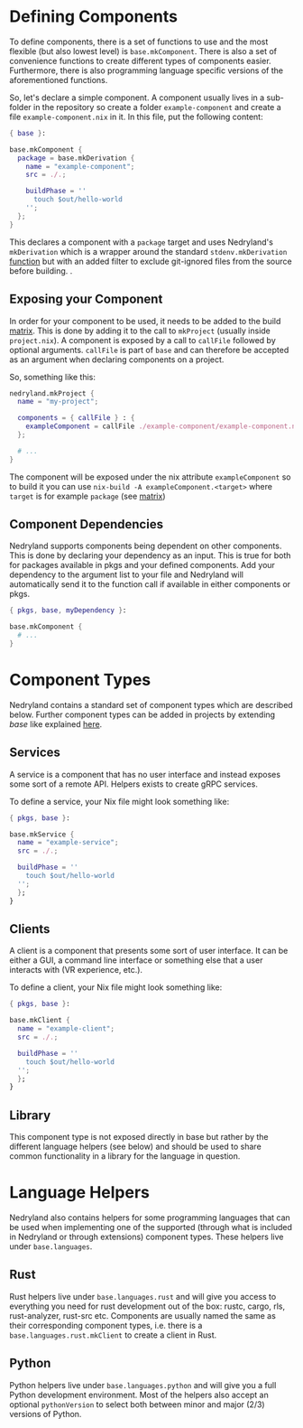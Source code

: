 # Defining Components

To define components, there is a set of functions to use and the most flexible (but also lowest
level) is `base.mkComponent`. There is also a set of convenience functions to create different types
of components easier. Furthermore, there is also programming language specific versions of the
aforementioned functions.

So, let's declare a simple component. A component usually lives in a sub-folder in the repository so
create a folder `example-component` and create a file `example-component.nix` in it. In this file,
put the following content:

```nix
{ base }:

base.mkComponent {
  package = base.mkDerivation {
    name = "example-component";
    src = ./.;

    buildPhase = ''
      touch $out/hello-world
    '';
  };
}
```

This declares a component with a `package` target and uses Nedryland's `mkDerivation`
which is a wrapper around the standard `stdenv.mkDerivation`
[function](https://nixos.org/nixpkgs/manual/#sec-using-stdenv) but with an added filter
to exclude git-ignored files from the source before building.
.

## Exposing your Component

In order for your component to be used, it needs to be added to the build
[matrix](./concepts/matrix.md). This is done by adding it to the call to `mkProject` (usually inside
`project.nix`). A component is exposed by a call to `callFile` followed by optional
arguments. `callFile` is part of `base` and can therefore be accepted as an argument when declaring
components on a project.

So, something like this:

```nix
nedryland.mkProject {
  name = "my-project";

  components = { callFile } : {
    exampleComponent = callFile ./example-component/example-component.nix {};
  };

  # ...
}
```

The component will be exposed under the nix attribute `exampleComponent` so to build it you can use
`nix-build -A exampleComponent.<target>` where `target` is for example `package` (see
[matrix](../concepts/matrix.md))

## Component Dependencies
Nedryland supports components being dependent on other components. This is done by declaring
your dependency as an input. This is true for both for packages available in pkgs and your defined components.
Add your dependency to the argument list to your file and Nedryland will automatically send it to the function
call if available in either components or pkgs.

```nix
{ pkgs, base, myDependency }:

base.mkComponent {
  # ...
}
```

# Component Types

Nedryland contains a standard set of component types which are described below. Further component
types can be added in projects by extending _base_ like explained [here](../declare-project.md#extensions).

## Services
A service is a component that has no user interface and instead exposes some sort of a remote API.
Helpers exists to create gRPC services.

To define a service, your Nix file might look something like:

```nix
{ pkgs, base }:

base.mkService {
  name = "example-service";
  src = ./.;

  buildPhase = ''
    touch $out/hello-world
  '';
  };
}
```

## Clients
A client is a component that presents some sort of user interface. It can be either a GUI, a command
line interface or something else that a user interacts with (VR experience, etc.).

To define a client, your Nix file might look something like:

```nix
{ pkgs, base }:

base.mkClient {
  name = "example-client";
  src = ./.;

  buildPhase = ''
    touch $out/hello-world
  '';
  };
}
```

## Library
This component type is not exposed directly in base but rather by the different language helpers
(see below) and should be used to share common functionality in a library for the language in
question.

# Language Helpers
Nedryland also contains helpers for some programming languages that can be used when implementing
one of the supported (through what is included in Nedryland or through extensions) component types.
These helpers live under `base.languages`.

## Rust
Rust helpers live under `base.languages.rust` and will give you access to everything you
need for rust development out of the box:  rustc, cargo, rls, rust-analyzer, rust-src etc.
Components are usually named the same as their corresponding component types, i.e. there is a
`base.languages.rust.mkClient` to create a client in Rust.

## Python
Python helpers live under `base.languages.python` and will give you a full Python development
environment. Most of the helpers also accept an optional `pythonVersion` to select both between
minor and major (2/3) versions of Python.

